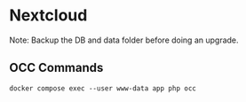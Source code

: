 # Nextcloud

Note: Backup the DB and data folder before doing an upgrade.

## OCC Commands

```
docker compose exec --user www-data app php occ
```